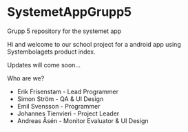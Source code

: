 # SystemetAppGrupp5
Grupp 5 repository for the systemet app


Hi and welcome to our school project for a android app using Systembolagets product index. 

Updates will come soon...

Who are we?
* Erik Frisenstam - Lead Programmer
* Simon Ström - QA & UI Design
* Emil Svensson - Programmer
* Johannes Tienvieri - Project Leader
* Andreas Åsén - Monitor Evaluator & UI Design
